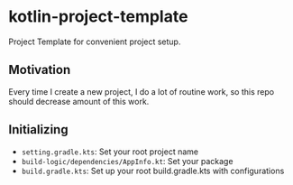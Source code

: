 # kotlin-project-template
Project Template for convenient project setup.

## Motivation
Every time I create a new project, I do a lot of routine work, so this repo should decrease amount of this work.

## Initializing
- `setting.gradle.kts`: Set your root project name
- `build-logic/dependencies/AppInfo.kt`: Set your package
- `build.gradle.kts`: Set up your root build.gradle.kts with configurations
